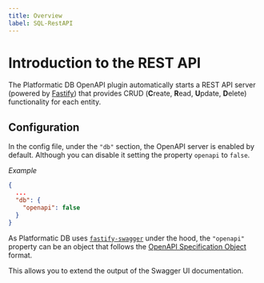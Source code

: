 ```yaml
---
title: Overview
label: SQL-RestAPI
---
```


# Introduction to the REST API

The Platformatic DB OpenAPI plugin automatically starts a REST API server (powered by [Fastify](https://fastify.io)) that provides CRUD (**C**reate, **R**ead, **U**pdate, **D**elete) functionality for each entity.

## Configuration

In the config file, under the `"db"` section, the OpenAPI server is enabled by default. Although you can disable it setting the property `openapi` to `false`.

_Example_

```json
{
  ...
  "db": {
    "openapi": false
  }
}
```

As Platformatic DB uses [`fastify-swagger`](https://github.com/fastify/fastify-swagger) under the hood, the `"openapi"` property can be an object that follows the [OpenAPI Specification Object](https://swagger.io/specification/#oasObject) format.

This allows you to extend the output of the Swagger UI documentation.

